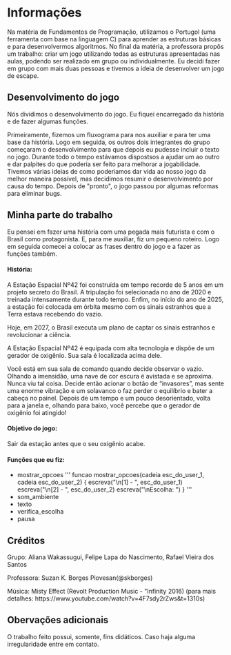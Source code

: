 # Informações
<p>Na matéria de Fundamentos de Programação, utilizamos o Portugol (uma ferramenta com base na linguagem C) para aprender as estruturas básicas e para desenvolvermos algoritmos. No final da matéria, a professora propôs um trabalho: criar um jogo utilizando todas as estruturas apresentadas nas aulas, podendo ser realizado em grupo ou individualmente. Eu decidi fazer em grupo com mais duas pessoas e tivemos a ideia de desenvolver um jogo de escape.<P>

## Desenvolvimento do jogo
<p>Nós dividimos o desenvolvimento do jogo. Eu fiquei encarregado da história e de fazer algumas funções.<p>
<p>Primeiramente, fizemos um fluxograma para nos auxiliar e para ter uma base da história. Logo em seguida, os outros dois integrantes do grupo começaram o desenvolvimento para que depois eu pudesse incluir o texto no jogo. Durante todo o tempo estávamos dispostsos a ajudar um ao outro e dar palpites do que poderia ser feito para melhorar a jogabilidade. Tivemos várias ideias de como poderiamos dar vida ao nosso jogo da melhor maneira possível, mas decidimos resumir o desenvolvimento por causa do tempo. Depois de "pronto", o jogo passou por algumas reformas para eliminar bugs.<p>
  
## Minha parte do trabalho
  
<p>Eu pensei em fazer uma história com uma pegada mais futurista e com o Brasil como protagonista. E, para me auxiliar, fiz um pequeno roteiro. Logo em seguida comecei a colocar as frases dentro do jogo e a fazer as funções também.<p>

#### História:
<p>A Estação Espacial Nº42 foi construída em tempo recorde de 5 anos em um projeto secreto do Brasil. A tripulação foi selecionada no ano de 2020 e treinada intensamente durante todo tempo. Enfim, no início do ano de 2025, a estação foi colocada em órbita mesmo com os sinais estranhos que a Terra estava recebendo do vazio.<p>
<p>Hoje, em 2027, o Brasil executa um plano de captar os sinais estranhos e revolucionar a ciência.<p>
<p>A Estação Espacial Nº42 é equipada com alta tecnologia e dispõe de um gerador de oxigênio. Sua sala é localizada acima dele.<p>
<p>Você está em sua sala de comando quando decide observar o vazio. Olhando a imensidão, uma nave de cor escura é avistada e se aproxima. Nunca viu tal coisa. Decide então acionar o botão de “invasores”, mas sente uma enorme vibração e um solavanco o faz perder o equilíbrio e bater a cabeça no painel. Depois de um tempo e um pouco desorientado, volta para a janela e, olhando para baixo, você percebe que o gerador de oxigênio foi atingido!<p>
 
#### Objetivo do jogo:
<p>Sair da estação antes que o seu oxigênio acabe.<p>

#### Funções que eu fiz:
- mostrar_opcoes
  '''
  funcao mostrar_opcoes(cadeia esc_do_user_1, cadeia esc_do_user_2)
	{
		escreva("\n[1] - ", esc_do_user_1)
		escreva("\n[2] - ", esc_do_user_2)
		escreva("\nEscolha: ")
	}
  '''
- som_ambiente
- texto
- verifica_escolha
- pausa
 
## Créditos
<p>Grupo: Aliana Wakassugui, Felipe Lapa do Nascimento, Rafael Vieira dos Santos<p>
<p>Professora: Suzan K. Borges Piovesan(@skborges)<p>
<p>Música: Misty Effect (Revolt Production Music - "Infinity 2016) (para mais detalhes: https://www.youtube.com/watch?v=4F7sdy2rZws&t=1310s)<p>

## Obervações adicionais
O trabalho feito possui, somente, fins didáticos. Caso haja alguma irregularidade entre em contato.
